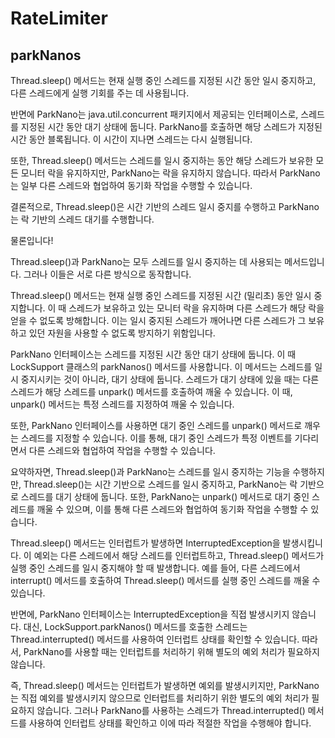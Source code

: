 # RateLimiter

## parkNanos

Thread.sleep() 메서드는 현재 실행 중인 스레드를 지정된 시간 동안 일시 중지하고, 다른 스레드에게 실행 기회를 주는 데 사용됩니다.

반면에 ParkNano는 java.util.concurrent 패키지에서 제공되는 인터페이스로, 스레드를 지정된 시간 동안 대기 상태에 둡니다. ParkNano를 호출하면 해당 스레드가 지정된 시간 동안 블록됩니다. 이 시간이 지나면 스레드는 다시 실행됩니다.

또한, Thread.sleep() 메서드는 스레드를 일시 중지하는 동안 해당 스레드가 보유한 모든 모니터 락을 유지하지만, ParkNano는 락을 유지하지 않습니다. 따라서 ParkNano는 일부 다른 스레드와 협업하여 동기화 작업을 수행할 수 있습니다.

결론적으로, Thread.sleep()은 시간 기반의 스레드 일시 중지를 수행하고 ParkNano는 락 기반의 스레드 대기를 수행합니다.


물론입니다!

Thread.sleep()과 ParkNano는 모두 스레드를 일시 중지하는 데 사용되는 메서드입니다. 그러나 이들은 서로 다른 방식으로 동작합니다.

Thread.sleep() 메서드는 현재 실행 중인 스레드를 지정된 시간 (밀리초) 동안 일시 중지합니다. 이 때 스레드가 보유하고 있는 모니터 락을 유지하며 다른 스레드가 해당 락을 얻을 수 없도록 방해합니다. 이는 일시 중지된 스레드가 깨어나면 다른 스레드가 그 보유하고 있던 자원을 사용할 수 없도록 방지하기 위함입니다.

ParkNano 인터페이스는 스레드를 지정된 시간 동안 대기 상태에 둡니다. 이 때 LockSupport 클래스의 parkNanos() 메서드를 사용합니다. 이 메서드는 스레드를 일시 중지시키는 것이 아니라, 대기 상태에 둡니다. 스레드가 대기 상태에 있을 때는 다른 스레드가 해당 스레드를 unpark() 메서드를 호출하여 깨울 수 있습니다. 이 때, unpark() 메서드는 특정 스레드를 지정하여 깨울 수 있습니다.

또한, ParkNano 인터페이스를 사용하면 대기 중인 스레드를 unpark() 메서드로 깨우는 스레드를 지정할 수 있습니다. 이를 통해, 대기 중인 스레드가 특정 이벤트를 기다리면서 다른 스레드와 협업하여 작업을 수행할 수 있습니다.

요약하자면, Thread.sleep()과 ParkNano는 스레드를 일시 중지하는 기능을 수행하지만, Thread.sleep()는 시간 기반으로 스레드를 일시 중지하고, ParkNano는 락 기반으로 스레드를 대기 상태에 둡니다. 또한, ParkNano는 unpark() 메서드로 대기 중인 스레드를 깨울 수 있으며, 이를 통해 다른 스레드와 협업하여 동기화 작업을 수행할 수 있습니다.


Thread.sleep() 메서드는 인터럽트가 발생하면 InterruptedException을 발생시킵니다. 이 예외는 다른 스레드에서 해당 스레드를 인터럽트하고, Thread.sleep() 메서드가 실행 중인 스레드를 일시 중지해야 할 때 발생합니다. 예를 들어, 다른 스레드에서 interrupt() 메서드를 호출하여 Thread.sleep() 메서드를 실행 중인 스레드를 깨울 수 있습니다.

반면에, ParkNano 인터페이스는 InterruptedException을 직접 발생시키지 않습니다. 대신, LockSupport.parkNanos() 메서드를 호출한 스레드는 Thread.interrupted() 메서드를 사용하여 인터럽트 상태를 확인할 수 있습니다. 따라서, ParkNano를 사용할 때는 인터럽트를 처리하기 위해 별도의 예외 처리가 필요하지 않습니다.

즉, Thread.sleep() 메서드는 인터럽트가 발생하면 예외를 발생시키지만, ParkNano는 직접 예외를 발생시키지 않으므로 인터럽트를 처리하기 위한 별도의 예외 처리가 필요하지 않습니다. 그러나 ParkNano를 사용하는 스레드가 Thread.interrupted() 메서드를 사용하여 인터럽트 상태를 확인하고 이에 따라 적절한 작업을 수행해야 합니다.
